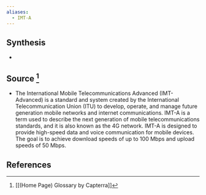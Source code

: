 ```yaml
---
aliases:
  - IMT-A
---
```

## Synthesis
- 
## Source [^1]
- The International Mobile Telecommunications Advanced (IMT-Advanced) is a standard and system created by the International Telecommunication Union (ITU) to develop, operate, and manage future generation mobile networks and internet communications. IMT-A is a term used to describe the next generation of mobile telecommunications standards, and it is also known as the 4G network. IMT-A is designed to provide high-speed data and voice communication for mobile devices. The goal is to achieve download speeds of up to 100 Mbps and upload speeds of 50 Mbps.
## References

[^1]: [[(Home Page) Glossary by Capterra]]